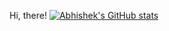Hi, there!
[![Abhishek's GitHub stats](https://github-readme-stats.vercel.app/api?username=COdErJ26)](https://github.com/anuraghazra/github-readme-stats)

<!--
**COdErJ26/COdErJ26** is a ✨ _special_ ✨ repository because its `README.md` (this file) appears on your GitHub profile.

Here are some ideas to get you started:

- 🔭 I’m currently working on ...
- 🌱 I’m currently learning ...
- 👯 I’m looking to collaborate on ...
- 🤔 I’m looking for help with ...
- 💬 Ask me about ...
- 📫 How to reach me: ...
- 😄 Pronouns: ...
- ⚡ Fun fact: ...
-->

